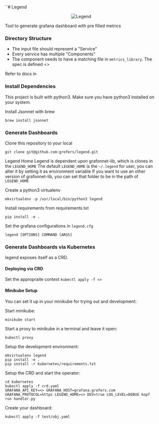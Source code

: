``# Legend

<p align="center">
  <img src="http://www.desigifs.com/sites/default/files/2013/BalaKrj2.gif" alt="Legend"/>
</p>

Tool to generate grafana dashboard with pre filled metrics 

### Directory Structure

* The input file should represent a "Service"
* Every service has multiple "Components"
* The component needs to have a matching file in `metrics_library`. The spec is defined <>

Refer to docs in <docs>

### Install Dependencies

This project is built with python3. Make sure you have python3 installed on your system.

Install Jsonnet with brew
```
brew install jsonnet
```

### Generate Dashboards

Clone this repository to your local
```
git clone git@github.com:grofers/legend.git
```
Legend Home
Legend is dependent upon grafonnet-lib, which is clones in the `LEGEND_HOME`
The default `LEGEND_HOME` is the `~/.legend` for user, you can alter it by setting it as environment variable
If you want to use an other version of grafonnet-lib, you can set that folder to be in the path of `LEGEND_HOME`

Create a python3 virtualenv
```
mkvirtualenv -p /usr/local/bin/python3 legend
```

Install requirements from requirements.txt
```
pip install -e .
```

Set the grafana configurations in `legend.cfg`
```
legend [OPTIONS] COMMAND [ARGS]
```

### Generate Dashboards via Kubernetes

legend exposes itself as a CRD.

#### Deploying via CRD

Set the appropraite context 
`kubectl apply -f <>`

#### Minikube Setup

You can set it up in your minikube for trying out and development:

Start minikube:

```
minikube start
```

Start a proxy to minikube in a terminal and leave it open:

```
kubectl proxy
```

Setup the development environment:

```
mkvirtualenv legend
pip install -e .
pip install -r kubernetes/requirements.txt
```

Setup the CRD and start the operator:

```
cd kubernetes
kubectl apply -f crd.yaml
GRAFANA_API_KEY=<> GRAFANA_HOST=grafana.grofers.com GRAFANA_PROTOCOL=https LEGEND_HOME=<> DEV=true LOG_LEVEL=DEBUG kopf run handler.py
```

Create your dashboard:

```
kubectl apply -f test/obj.yaml
```
